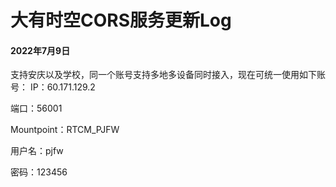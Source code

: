 # 大有时空CORS服务更新Log
#### 2022年7月9日
支持安庆以及学校，同一个账号支持多地多设备同时接入，现在可统一使用如下账号：
IP：60.171.129.2

端口：56001

Mountpoint：RTCM_PJFW

用户名：pjfw

密码：123456
